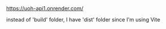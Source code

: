 https://uoh-api1.onrender.com/

instead of 'build' folder, I have 'dist' folder since I'm using Vite